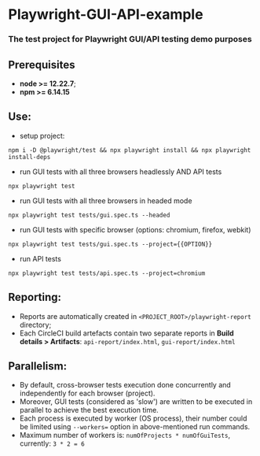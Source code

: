 # Playwright-GUI-API-example

### The test project for Playwright GUI/API testing demo purposes

## Prerequisites

* **node >= 12.22.7**;
* **npm >= 6.14.15**

## Use:

- setup project:

```
npm i -D @playwright/test && npx playwright install && npx playwright install-deps
```

- run GUI tests with all three browsers headlessly AND API tests

```
npx playwright test
```

- run GUI tests with all three browsers in headed mode

```
npx playwright test tests/gui.spec.ts --headed
```

- run GUI tests with specific browser (options: chromium, firefox, webkit)

```
npx playwright test tests/gui.spec.ts --project={{OPTION}}
```

- run API tests

```
npx playwright test tests/api.spec.ts --project=chromium
```

## Reporting:

- Reports are automatically created in `<PROJECT_ROOT>/playwright-report` directory;
- Each CircleCI build artefacts contain two separate reports in **Build details > Artifacts**:
  `api-report/index.html`, `gui-report/index.html`

## Parallelism:

- By default, cross-browser tests execution done concurrently and independently for each browser (project).
- Moreover, GUI tests (considered as 'slow') are written to be executed in parallel to achieve the best execution time.
- Each process is executed by worker (OS process), their number could be limited using `--workers=` option in
  above-mentioned run commands.
- Maximum number of workers is: `numOfProjects * numOfGuiTests`, currently: `3 * 2 = 6`

